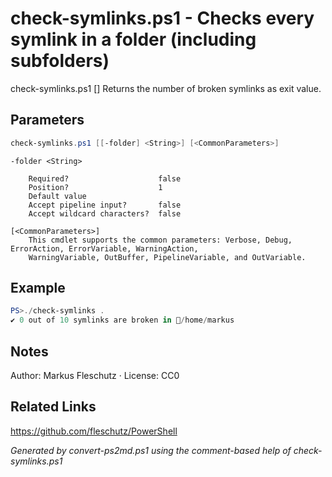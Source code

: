 # check-symlinks.ps1 - Checks every symlink in a folder (including subfolders)

check-symlinks.ps1 [<folder>]
Returns the number of broken symlinks as exit value.

## Parameters
```powershell
check-symlinks.ps1 [[-folder] <String>] [<CommonParameters>]

```

```
-folder <String>
    
    Required?                    false
    Position?                    1
    Default value                
    Accept pipeline input?       false
    Accept wildcard characters?  false
```

```
[<CommonParameters>]
    This cmdlet supports the common parameters: Verbose, Debug, ErrorAction, ErrorVariable, WarningAction, 
    WarningVariable, OutBuffer, PipelineVariable, and OutVariable.
```

## Example
```powershell
PS>./check-symlinks .
✔️ 0 out of 10 symlinks are broken in 📂/home/markus
```


## Notes
Author: Markus Fleschutz · License: CC0

## Related Links
https://github.com/fleschutz/PowerShell

*Generated by convert-ps2md.ps1 using the comment-based help of check-symlinks.ps1*
